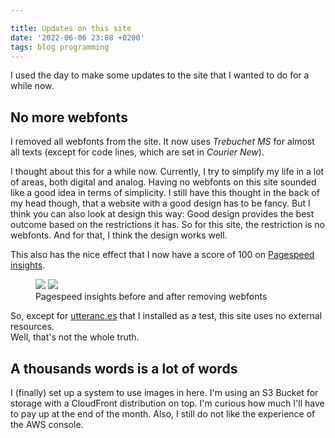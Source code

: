 ```yaml
---

title: Updates on this site
date: '2022-06-06 23:08 +0200'
tags: blog programming
---
```


I used the day to make some updates to the site that I wanted to do for a while now.

## No more webfonts

I removed all webfonts from the site. It now uses _Trebuchet MS_ for almost all texts (except for code
lines, which are set in _Courier New_).

I thought about this for a while now. Currently, I try to simplify my life in a lot of areas, both digital and analog.
Having no webfonts on this site sounded like a good idea in terms of simplicity. I still have this thought in the back
of my head though, that a website with a good design has to be fancy. But I think you can also look at design this way: Good
design provides the best outcome based on the restrictions it has. So for this site, the restriction is no webfonts. And
for that, I think the design works well.

This also has the nice effect that I now have a score of 100 on [Pagespeed insights](https://pagespeed.web.dev/).

<figure>
  <div class="image-split">
    <img src="https://dlulzqpyd0pcw.cloudfront.net/pagespeed_before.png" />
    <img src="https://dlulzqpyd0pcw.cloudfront.net/pagespeed_after.png" />
    </div>
  <figcaption>Pagespeed insights before and after removing webfonts</figcaption>
</figure>

So, except for [utteranc.es](https://utteranc.es/) that I installed as a test, this site uses no external resources.  
Well, that's not the whole truth.

## A thousands words is a lot of words

I (finally) set up a system to use images in here. I'm using an S3 Bucket for storage with a CloudFront distribution
on top. I'm curious how much I'll have to pay up at the end of the month. Also, I still do not like the experience of
the AWS console.
